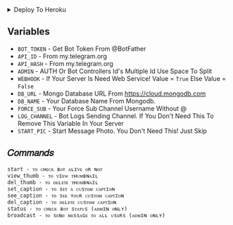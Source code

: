 <details><summary>Deploy To Heroku</summary>
<p>
<br>
<a href="https://heroku.com/deploy?template=https://github.com/gbrohit/Maruhesarisu-Bot-1">
  <img src="https://www.herokucdn.com/deploy/button.svg" alt="Deploy To Heroku">
</a>
</p>
</details>

## Variables
* `BOT_TOKEN`  - Get Bot Token From @BotFather
* `API_ID` - From my.telegram.org 
* `API_HASH` - From my.telegram.org
* `ADMIN` - AUTH Or Bot Controllers Id's Multiple Id Use Space To Split 
* `WEBHOOK` - If Your Server Is Need Web Service! Value = `True` Else Value = `False`
* `DB_URL`  - Mongo Database URL From https://cloud.mongodb.com
* `DB_NAME`  - Your Database Name From Mongodb. 
* `FORCE_SUB` - Your Force Sub Channel Username Without @
* `LOG_CHANNEL` - Bot Logs Sending Channel. If You Don't Need This To Remove This Variable In Your Server
* `START_PIC` - Start Message Photo. You Don't Need This! Just Skip

## 𝐶𝑜𝑚𝑚𝑎𝑛𝑑𝑠
```
start - ᴛᴏ ᴄʜᴇᴄᴋ ʙᴏᴛ ᴀʟɪᴠᴇ ᴏʀ ɴᴏᴛ
view_thumb - ᴛᴏ ᴠɪᴇᴡ ᴛʜᴜᴍʙɴᴀɪʟ
del_thumb - ᴛᴏ ᴅᴇʟᴇᴛᴇ ᴛʜᴜᴍʙɴᴀɪʟ
set_caption - ᴛᴏ sᴇᴛ ᴀ ᴄᴜsᴛᴏᴍ ᴄᴀᴘᴛɪᴏɴ
see_caption - ᴛᴏ sᴇᴇ ʏᴏᴜʀ ᴄᴜsᴛᴏᴍ ᴄᴀᴘᴛɪᴏɴ
del_caption - ᴛᴏ ᴅᴇʟᴇᴛᴇ ᴄᴜsᴛᴏᴍ ᴄᴀᴘᴛɪᴏɴ
status - ᴛᴏ ᴄʜᴇᴄᴋ ʙᴏᴛ sᴛᴀᴛᴜs (ᴀᴅᴍɪɴ ᴏɴʟʏ)
broadcast - ᴛᴏ sᴇɴᴅ ᴍᴇssᴀɢᴇ ᴛᴏ ᴀʟʟ ᴜsᴇʀs (ᴀᴅᴍɪɴ ᴏɴʟʏ)
```

